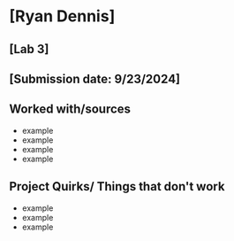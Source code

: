 # [Ryan Dennis]
## [Lab 3]
## [Submission date: 9/23/2024]
## Worked with/sources 
* example
* example
* example
* example
## Project Quirks/ Things that don't work
* example
* example
* example
